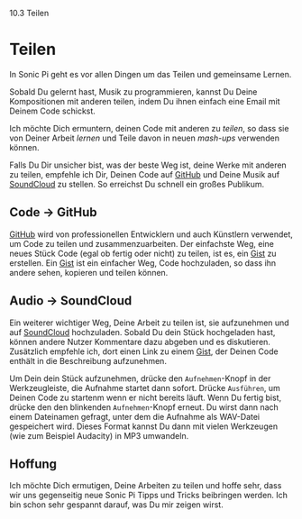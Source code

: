 10.3 Teilen

# Teilen

In Sonic Pi geht es vor allen Dingen um das Teilen und gemeinsame 
Lernen.

Sobald Du gelernt hast, Musik zu programmieren, kannst Du Deine 
Kompositionen mit anderen teilen, indem Du ihnen einfach eine Email mit 
Deinem Code schickst. 

Ich möchte Dich ermuntern, deinen Code mit anderen zu *teilen*, so dass 
sie von Deiner Arbeit *lernen* und Teile davon in neuen *mash-ups* 
verwenden können.

Falls Du Dir unsicher bist, was der beste Weg ist, deine Werke mit 
anderen zu teilen, empfehle ich Dir, Deinen Code auf 
[GitHub](https://github.com) und Deine Musik auf 
[SoundCloud](https://soundcloud.com) zu stellen. So erreichst Du 
schnell ein großes Publikum.

## Code -> GitHub

[GitHub](https://github.com) wird von professionellen Entwicklern und
auch Künstlern verwendet, um Code zu teilen und zusammenzuarbeiten. Der 
einfachste Weg, eine neues Stück Code (egal ob fertig oder nicht) zu 
teilen, ist es, ein [Gist](https://gist.github.com) zu erstellen. Ein 
[Gist](https://gist.github.com) ist ein einfacher Weg, Code 
hochzuladen, so dass ihn andere sehen, kopieren und teilen können.

## Audio -> SoundCloud

Ein weiterer wichtiger Weg, Deine Arbeit zu teilen ist, sie aufzunehmen 
und auf [SoundCloud](https://soundcloud.com) hochzuladen. Sobald Du 
dein Stück hochgeladen hast, können andere Nutzer Kommentare dazu 
abgeben und es diskutieren. Zusätzlich empfehle ich, dort einen Link zu 
einem [Gist](https://gist.github.com), der Deinen Code enthält in die 
Beschreibung aufzunehmen.

Um Dein dein Stück aufzunehmen, drücke den `Aufnehmen`-Knopf in der 
Werkzeugleiste, die Aufnahme startet dann sofort. Drücke `Ausführen`,
um Deinen Code zu startenm wenn er nicht bereits läuft. Wenn Du fertig 
bist, drücke den den blinkenden `Aufnehmen`-Knopf erneut. Du wirst dann
nach einem Dateinamen gefragt, unter dem die Aufnahme als WAV-Datei 
gespeichert wird. Dieses Format kannst Du dann mit vielen Werkzeugen 
(wie zum Beispiel Audacity) in MP3 umwandeln.

## Hoffung

Ich möchte Dich ermutigen, Deine Arbeiten zu teilen und hoffe sehr, 
dass wir uns gegenseitig neue Sonic Pi Tipps und Tricks beibringen 
werden. Ich bin schon sehr gespannt darauf, was Du mir zeigen wirst.

